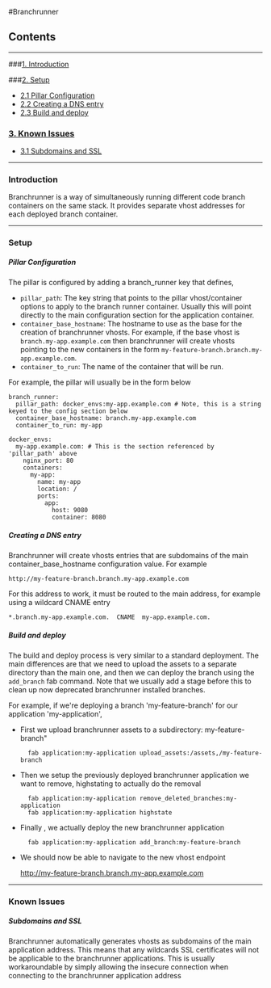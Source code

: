 #Branchrunner

## Contents
---------------------------------------------------
###[1. Introduction](#introduction)

###[2. Setup](#setup)

* [2.1 Pillar Configuration](#pillar-configuration)
* [2.2 Creating a DNS entry](#creating-a-dns-entry)
* [2.3 Build and deploy](#build-and-deploy)

### [3. Known Issues](#known-issues)

* [3.1 Subdomains and SSL](#subdomains-and-ssl)

--------------------------------------------------
### Introduction

Branchrunner is a way of simultaneously running different code branch containers on the same stack.
It provides separate vhost addresses for each deployed branch container.

--------------------------------------------------
### Setup

##### Pillar Configuration

The pillar is configured by adding a branch_runner key that defines,

* `pillar_path`: The key string that points to the pillar vhost/container options to apply to the branch runner container. Usually this will point directly to the main configuration section for the application container.
* `container_base_hostname`: The hostname to use as the base for the creation of branchrunner vhosts. For example, if the base vhost is `branch.my-app.example.com` then branchrunner will create vhosts pointing to the new containers in the form `my-feature-branch.branch.my-app.example.com`.
* `container_to_run`: The name of the container that will be run.

For example, the pillar will usually be in the form below

	branch_runner:
	  pillar_path: docker_envs:my-app.example.com # Note, this is a string keyed to the config section below
	  container_base_hostname: branch.my-app.example.com
	  container_to_run: my-app

	docker_envs:
	  my-app.example.com: # This is the section referenced by 'pillar_path' above
	    nginx_port: 80
	    containers:
	      my-app:
	        name: my-app
	        location: /
	        ports:
	          app:
	            host: 9080
	            container: 8080

##### Creating a DNS entry

Branchrunner will create vhosts entries that are subdomains of the main container\_base\_hostname configuration value. For example

	http://my-feature-branch.branch.my-app.example.com

For this address to work, it must be routed to the main address, for example using a wildcard CNAME entry

	*.branch.my-app.example.com.  CNAME  my-app.example.com.


##### Build and deploy

The build and deploy process is very similar to a standard deployment. The main differences are that we need to upload the assets to a separate directory than the main one, and then we can deploy the branch using the `add_branch` fab command. Note that we usually add a stage before this to clean up now deprecated branchrunner installed branches.

For example, if we're deploying a branch 'my-feature-branch' for our application 'my-application',

* First we upload branchrunner assets to a subdirectory: my-feature-branch"

		fab application:my-application upload_assets:/assets,/my-feature-branch
  

* Then we setup the previously deployed branchrunner application we want to remove, highstating to actually do the removal
		
		fab application:my-application remove_deleted_branches:my-application
		fab application:my-application highstate
		
* Finally , we actually deploy the new branchrunner application

		fab application:my-application add_branch:my-feature-branch

* We should now be able to navigate to the new vhost endpoint

	http://my-feature-branch.branch.my-app.example.com


----------------------------------------------------

### Known Issues

##### Subdomains and SSL

Branchrunner automatically generates vhosts as subdomains of the main application address. This means that any wildcards SSL certificates will not be applicable to the branchrunner applications. This is usually workaroundable by simply allowing the insecure connection when connecting to the branchrunner application address

